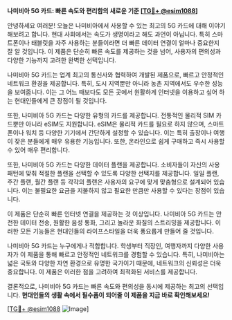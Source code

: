 **나미비아 5G 카드: 빠른 속도와 편리함의 새로운 기준 [[TG💪+ @esim1088](https://t.me/s/esim1088)]**

안녕하세요 여러분! 오늘은 나미비아에서 사용할 수 있는 최고의 5G 카드에 대해 이야기해보려고 합니다. 현대 사회에서는 속도가 생명이라고 해도 과언이 아닙니다. 특히 스마트폰이나 태블릿을 자주 사용하는 분들이라면 더 빠른 데이터 연결이 얼마나 중요한지 잘 알 것입니다. 이 제품은 단순히 빠른 속도를 제공하는 것을 넘어, 사용자의 편의성과 다양한 기능까지 고려한 완벽한 선택입니다.

나미비아 5G 카드는 업계 최고의 통신사와 협력하여 개발된 제품으로, 빠르고 안정적인 네트워크 환경을 제공합니다. 특히, 도시 지역뿐만 아니라 농촌 지역에서도 우수한 성능을 보여줍니다. 이는 그 어느 때보다도 모든 곳에서 원활하게 인터넷을 이용하고 싶어 하는 현대인들에게 큰 장점이 될 것입니다.

또한, 나미비아 5G 카드는 다양한 유형의 카드를 제공합니다. 전통적인 물리적 SIM 카드뿐만 아니라 eSIM도 지원합니다. eSIM은 물리적 카드를 필요로 하지 않으며, 스마트폰이나 워치 등 다양한 기기에서 간단하게 설정할 수 있습니다. 이는 특히 출장이나 여행이 잦은 분들에게 매우 유용한 기능입니다. 또한, 온라인으로 쉽게 구매하고 즉시 사용할 수 있어 매우 편리합니다.

또한, 나미비아 5G 카드는 다양한 데이터 플랜을 제공합니다. 소비자들이 자신의 사용 패턴에 맞춰 적절한 플랜을 선택할 수 있도록 다양한 선택지를 제공합니다. 일일 플랜, 주간 플랜, 월간 플랜 등 각각의 플랜은 사용자의 요구에 맞게 맞춤형으로 설계되어 있습니다. 이는 불필요한 요금을 지불하지 않고 필요한 만큼만 사용할 수 있다는 장점이 있습니다.

이 제품은 단순히 빠른 인터넷 연결을 제공하는 것 이상입니다. 나미비아 5G 카드는 안전한 데이터 전송, 원활한 음성 통화, 그리고 놀라운 화질의 스트리밍을 제공합니다. 이러한 모든 기능들은 현대인들의 라이프스타일을 더욱 풍요롭게 만들어 줄 것입니다.

나미비아 5G 카드는 누구에게나 적합합니다. 학생부터 직장인, 여행자까지 다양한 사용자가 이 제품을 통해 빠르고 안정적인 네트워크를 경험할 수 있습니다. 특히, 나미비아는 넓은 국토와 다양한 자연 환경으로 유명한 국가이기 때문에, 네트워크의 신뢰성은 더욱 중요합니다. 이 제품은 이러한 점을 고려하여 최적화된 서비스를 제공합니다.

결론적으로, 나미비아 5G 카드는 빠른 속도와 편의성을 동시에 제공하는 최고의 선택입니다. **현대인들의 생활 속에서 필수품이 되어줄 이 제품을 지금 바로 확인해보세요!** 

[[TG💪+ @esim1088](https://t.me/s/esim1088) ![Image](https://i.postimg.cc/Y0z9fWf4/image.png)]